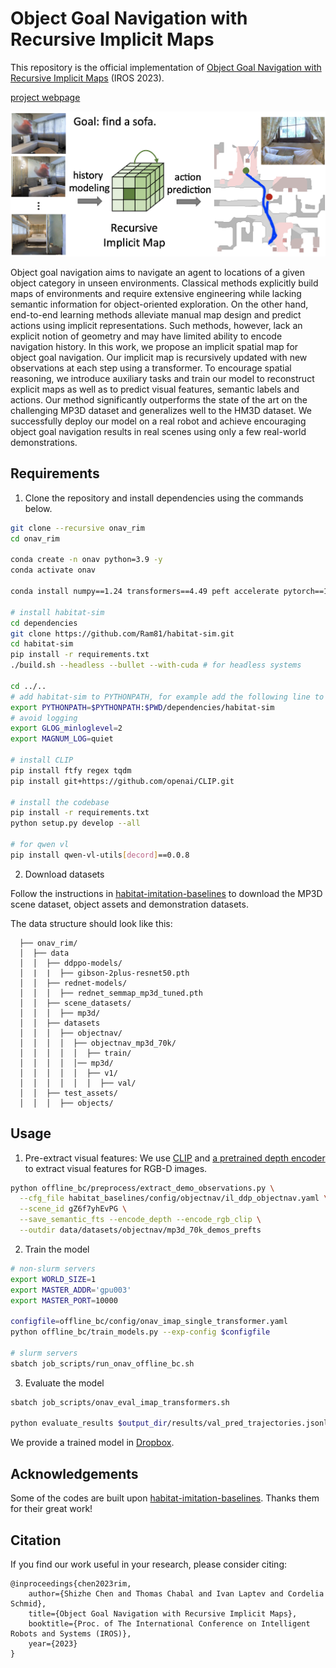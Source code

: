 # Object Goal Navigation with Recursive Implicit Maps

This repository is the official implementation of [Object Goal Navigation with Recursive Implicit Maps](https://arxiv.org/abs/2308.05602) (IROS 2023).

[project webpage](https://www.di.ens.fr/willow/research/onav_rim/)

![Overview of RIM Model](media/teaser.png)

Object goal navigation aims to navigate an agent to locations of a given object category in unseen environments. Classical methods explicitly build maps of environments and require extensive engineering while lacking semantic information for object-oriented exploration. On the other hand, end-to-end learning methods alleviate manual map design and predict actions using implicit representations. Such methods, however, lack an explicit notion of geometry and may have limited ability to encode navigation history. In this work, we propose an implicit spatial map for object goal navigation. Our implicit map is recursively updated with new observations at each step using a transformer. To encourage spatial reasoning, we introduce auxiliary tasks and train our model to reconstruct explicit maps as well as to predict visual features, semantic labels and actions. Our method significantly outperforms the state of the art on the challenging MP3D dataset and generalizes well to the HM3D dataset. We successfully deploy our model on a real robot and achieve encouraging object goal navigation results in real scenes using only a few real-world demonstrations.


## Requirements
1. Clone the repository and install dependencies using the commands below.
```bash
git clone --recursive onav_rim
cd onav_rim

conda create -n onav python=3.9 -y
conda activate onav

conda install numpy==1.24 transformers==4.49 peft accelerate pytorch==1.13.0 torchvision torchaudio cudatoolkit=11.8 -c pytorch -c nvidia -c conda-forge

# install habitat-sim
cd dependencies
git clone https://github.com/Ram81/habitat-sim.git
cd habitat-sim
pip install -r requirements.txt
./build.sh --headless --bullet --with-cuda # for headless systems

cd ../..
# add habitat-sim to PYTHONPATH, for example add the following line to your .bashrc
export PYTHONPATH=$PYTHONPATH:$PWD/dependencies/habitat-sim
# avoid logging
export GLOG_minloglevel=2
export MAGNUM_LOG=quiet

# install CLIP
pip install ftfy regex tqdm
pip install git+https://github.com/openai/CLIP.git

# install the codebase
pip install -r requirements.txt
python setup.py develop --all

# for qwen vl
pip install qwen-vl-utils[decord]==0.0.8
```

2. Download datasets

Follow the instructions in [habitat-imitation-baselines](https://github.com/Ram81/habitat-imitation-baselines#data) to download the MP3D scene dataset, object assets and demonstration datasets.

The data structure should look like this:
```
  ├── onav_rim/
  │  ├── data
  │  │  ├── ddppo-models/
  │  |  |  ├── gibson-2plus-resnet50.pth
  │  │  ├── rednet-models/
  │  │  │  ├── rednet_semmap_mp3d_tuned.pth
  │  │  ├── scene_datasets/
  │  │  │  ├── mp3d/
  │  │  ├── datasets
  │  │  │  ├── objectnav/
  │  │  │  │  ├── objectnav_mp3d_70k/
  │  │  │  │  │  ├── train/
  │  │  │  │  │── mp3d/
  │  │  │  │  │  ├── v1/
  │  │  │  │  │  │  ├── val/
  │  │  ├── test_assets/
  │  │  │  ├── objects/
```


## Usage

1. Pre-extract visual features:
We use [CLIP](https://github.com/openai/CLIP) and [a pretrained depth encoder](https://dl.fbaipublicfiles.com/habitat/data/baselines/v1/ddppo/ddppo-models/gibson-2plus-resnet50.pth) to extract visual features for RGB-D images.
```bash
python offline_bc/preprocess/extract_demo_observations.py \
  --cfg_file habitat_baselines/config/objectnav/il_ddp_objectnav.yaml \
  --scene_id gZ6f7yhEvPG \
  --save_semantic_fts --encode_depth --encode_rgb_clip \
  --outdir data/datasets/objectnav/mp3d_70k_demos_prefts
```

2. Train the model

```bash
# non-slurm servers
export WORLD_SIZE=1
export MASTER_ADDR='gpu003'
export MASTER_PORT=10000

configfile=offline_bc/config/onav_imap_single_transformer.yaml
python offline_bc/train_models.py --exp-config $configfile

# slurm servers
sbatch job_scripts/run_onav_offline_bc.sh
```

3. Evaluate the model
```bash
sbatch job_scripts/onav_eval_imap_transformers.sh

python evaluate_results $output_dir/results/val_pred_trajectories.jsonl
```

We provide a trained model in [Dropbox](https://www.dropbox.com/scl/fo/bk0ok8ibxd5yirohqjmu6/h?rlkey=4riilnmjgk0e4o5rxt3prtsfl&dl=0).


## Acknowledgements
Some of the codes are built upon [habitat-imitation-baselines](https://github.com/Ram81/habitat-imitation-baselines/tree/master). Thanks them for their great work!


## Citation
If you find our work useful in your research, please consider citing:
```
@inproceedings{chen2023rim,
    author={Shizhe Chen and Thomas Chabal and Ivan Laptev and Cordelia Schmid},
    title={Object Goal Navigation with Recursive Implicit Maps},
    booktitle={Proc. of The International Conference on Intelligent Robots and Systems (IROS)},
    year={2023}
}
```

